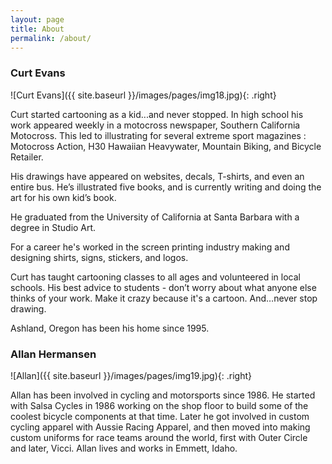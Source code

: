 ```yaml
---
layout: page
title: About
permalink: /about/
---
```

### Curt Evans
![Curt Evans]({{ site.baseurl }}/images/pages/img18.jpg){: .right}

Curt started cartooning as a kid...and never stopped. In high school his work appeared weekly in a motocross newspaper, Southern California Motocross. This led to illustrating for several extreme sport magazines : Motocross Action, H30 Hawaiian Heavywater, Mountain Biking, and Bicycle Retailer.

His drawings have appeared on websites, decals, T-shirts, and even an entire bus. He’s illustrated five books, and is currently writing and doing the art for his own kid’s book.

He graduated from the University of California at Santa Barbara with a degree in Studio Art.

For a career he's worked in the screen printing industry making and designing shirts, signs, stickers, and logos.

Curt has taught cartooning classes to all ages and volunteered  in local schools. His best advice to students - don’t worry about what anyone else thinks of your work. Make it crazy because it's a cartoon. And…never stop drawing.

Ashland, Oregon has been his home since 1995.

### Allan Hermansen

![Allan]({{ site.baseurl }}/images/pages/img19.jpg){: .right}

Allan has been involved in cycling and motorsports since 1986. He started with Salsa Cycles in 1986 working on the shop floor to build some of the coolest bicycle components at that time.  Later he got involved in custom cycling apparel with Aussie Racing Apparel, and then moved into making custom uniforms for race teams around the world, first with Outer Circle and later, Vicci. Allan lives and works in Emmett, Idaho.